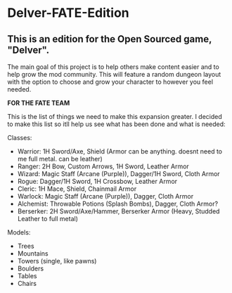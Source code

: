 # Delver-FATE-Edition
This is an edition for the Open Sourced game, "Delver".
----------------------
The main goal of this project is to help others make content easier and to help grow the mod community. This will feature a random
dungeon layout with the option to choose and grow your character to however you feel needed.

**FOR THE FATE TEAM**

This is the list of things we need to make this expansion greater. I decided to make this list so itll help us see what has been done and what is needed:

Classes:
- Warrior: 1H Sword/Axe, Shield (Armor can be anything. doesnt need to me full metal. can be leather)
- Ranger: 2H Bow, Custom Arrows, 1H Sword, Leather Armor
- Wizard: Magic Staff (Arcane (Purple)), Dagger/1H Sword, Cloth Armor
- Rogue: Dagger/1H Sword, 1H Crossbow, Leather Armor
- Cleric: 1H Mace, Shield, Chainmail Armor
- Warlock: Magic Staff (Arcane (Purple)), Dagger, Cloth Armor
- Alchemist: Throwable Potions (Splash Bombs), Dagger, Cloth Armor?
- Berserker: 2H Sword/Axe/Hammer, Berserker Armor (Heavy, Studded Leather to full metal) 

Models:
- Trees
- Mountains
- Towers (single, like pawns)
- Boulders
- Tables
- Chairs

